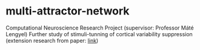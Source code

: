 # multi-attractor-network

Computational Neuroscience Research Project (supervisor: Professor Máté Lengyel)
Further study of stimuli-tunning of cortical variability suppression (extension
research from paper: [link](https://www.researchgate.net/publication/325182781_The_Dynamical_Regime_of_Sensory_Cortex_Stable_Dynamics_around_a_Single_Stimulus-Tuned_Attractor_Account_for_Patterns_of_Noise_Variability))
